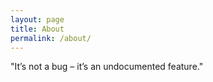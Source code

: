 ```yaml
---
layout: page
title: About
permalink: /about/
---
```


"It’s not a bug – it’s an undocumented feature."
